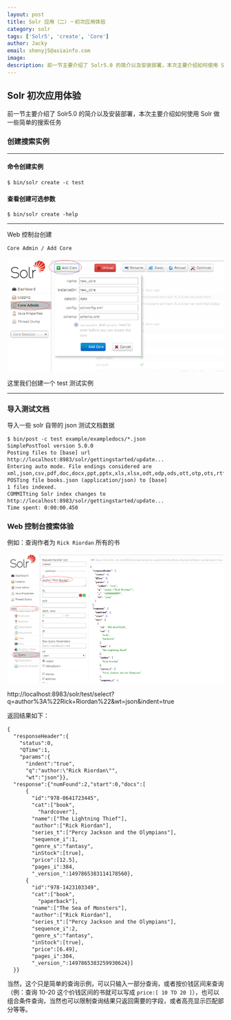 ```yaml
---
layout: post
title: Solr 应用（二）－初次应用体验
category: solr
tags: ['Solr5', 'create', 'Core']
author: Jacky
email: shenyj5@asiainfo.com
image:
description: 前一节主要介绍了 Solr5.0 的简介以及安装部署，本次主要介绍如何使用 Solr 做一些简单的搜索任务
---
```


## Solr 初次应用体验
前一节主要介绍了 Solr5.0 的简介以及安装部署，本次主要介绍如何使用 Solr 做一些简单的搜索任务
### 创建搜索实例

----------

#### 命令创建实例

	$ bin/solr create -c test

#### 查看创建可选参数

	$ bin/solr create -help

----------

Web 控制台创建

	Core Admin / Add Core

![Web 控制台创建索引](/images/solr-2-1.png)

这里我们创建一个 test 测试实例

----------

### 导入测试文档
导入一些 solr 自带的 json 测试文档数据

	$ bin/post -c test example/exampledocs/*.json
	SimplePostTool version 5.0.0
	Posting files to [base] url http://localhost:8983/solr/gettingstarted/update...
	Entering auto mode. File endings considered are
	xml,json,csv,pdf,doc,docx,ppt,pptx,xls,xlsx,odt,odp,ods,ott,otp,ots,rtf,htm,html,txt,log
	POSTing file books.json (application/json) to [base]
	1 files indexed.
	COMMITting Solr index changes to http://localhost:8983/solr/gettingstarted/update...
	Time spent: 0:00:00.450

### Web 控制台搜索体验
例如：查询作者为 `Rick Riordan` 所有的书

![Web 控制台 query 测试](/images/solr-2-2.png)

http://localhost:8983/solr/test/select?q=author%3A%22Rick+Riordan%22&wt=json&indent=true

返回结果如下：

	{
	  "responseHeader":{
	    "status":0,
	    "QTime":1,
	    "params":{
	      "indent":"true",
	      "q":"author:\"Rick Riordan\"",
	      "wt":"json"}},
	  "response":{"numFound":2,"start":0,"docs":[
	      {
	        "id":"978-0641723445",
	        "cat":["book",
	          "hardcover"],
	        "name":["The Lightning Thief"],
	        "author":["Rick Riordan"],
	        "series_t":["Percy Jackson and the Olympians"],
	        "sequence_i":1,
	        "genre_s":"fantasy",
	        "inStock":[true],
	        "price":[12.5],
	        "pages_i":384,
	        "_version_":1497865383114178560},
	      {
	        "id":"978-1423103349",
	        "cat":["book",
	          "paperback"],
	        "name":["The Sea of Monsters"],
	        "author":["Rick Riordan"],
	        "series_t":["Percy Jackson and the Olympians"],
	        "sequence_i":2,
	        "genre_s":"fantasy",
	        "inStock":[true],
	        "price":[6.49],
	        "pages_i":304,
	        "_version_":1497865383259930624}]
	  }}

当然，这个只是简单的查询示例，可以只输入一部分查询，或者按价钱区间来查询（例：查询 10-20 这个价钱区间的书就可以写成 `price:[ 10 TO 20 ]`），也可以组合条件查询，当然也可以限制查询结果只返回需要的字段，或者高亮显示匹配部分等等。
